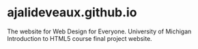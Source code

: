 # ajalideveaux.github.io
The website for Web Design for Everyone. 
University of Michigan Introduction to HTML5 course final project website.
